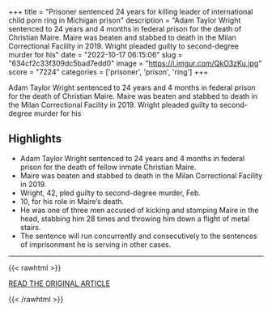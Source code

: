 +++
title = "Prisoner sentenced 24 years for killing leader of international child porn ring in Michigan prison"
description = "Adam Taylor Wright sentenced to 24 years and 4 months in federal prison for the death of Christian Maire. Maire was beaten and stabbed to death in the Milan Correctional Facility in 2019. Wright pleaded guilty to second-degree murder for his"
date = "2022-10-17 06:15:06"
slug = "634cf2c33f309dc5bad7edd0"
image = "https://i.imgur.com/QkO3zKu.jpg"
score = "7224"
categories = ['prisoner', 'prison', 'ring']
+++

Adam Taylor Wright sentenced to 24 years and 4 months in federal prison for the death of Christian Maire. Maire was beaten and stabbed to death in the Milan Correctional Facility in 2019. Wright pleaded guilty to second-degree murder for his

## Highlights

- Adam Taylor Wright sentenced to 24 years and 4 months in federal prison for the death of fellow inmate Christian Maire.
- Maire was beaten and stabbed to death in the Milan Correctional Facility in 2019.
- Wright, 42, pled guilty to second-degree murder, Feb.
- 10, for his role in Maire’s death.
- He was one of three men accused of kicking and stomping Maire in the head, stabbing him 28 times and throwing him down a flight of metal stairs.
- The sentence will run concurrently and consecutively to the sentences of imprisonment he is serving in other cases.

---

{{< rawhtml >}}
  <p class="article-category">
    <a target="_blank" href="https://www.mlive.com/news/ann-arbor/2022/10/prisoner-sentenced-24-years-for-killing-leader-of-international-child-porn-ring-in-michigan-prison.html">READ THE ORIGINAL ARTICLE</a>
  </p>
{{< /rawhtml >}}
